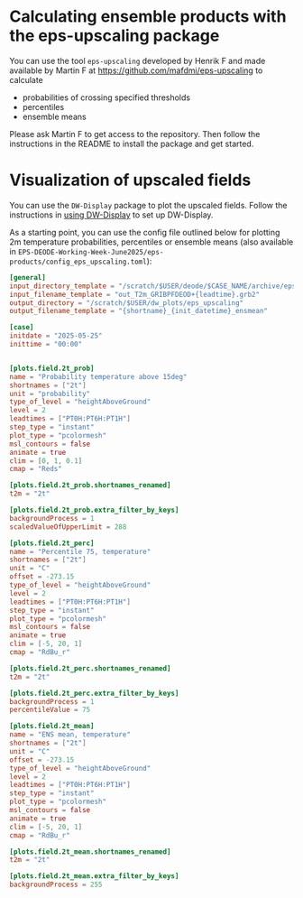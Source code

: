 # Calculating ensemble products with the eps-upscaling package

You can use the tool `eps-upscaling` developed by Henrik F and made available by Martin F at https://github.com/mafdmi/eps-upscaling to calculate
- probabilities of crossing specified thresholds
- percentiles
- ensemble means

Please ask Martin F to get access to the repository. Then follow the instructions in the README to install the package and get started.

# Visualization of upscaled fields

You can use the `DW-Display` package to plot the upscaled fields. Follow the instructions in [using DW-Display](visualization/using_dw_display.md) to set up DW-Display.

As a starting point, you can use the config file outlined below for plotting 2m temperature probabilities, percentiles or ensemble means (also available in `EPS-DEODE-Working-Week-June2025/eps-products/config_eps_upscaling.toml`):

```toml
[general]
input_directory_template = "/scratch/$USER/deode/$CASE_NAME/archive/epsupscale/perc"
input_filename_template = "out_T2m_GRIBPFDEOD+{leadtime}.grb2"
output_directory = "/scratch/$USER/dw_plots/eps_upscaling"
output_filename_template = "{shortname}_{init_datetime}_ensmean"

[case]
initdate = "2025-05-25"
inittime = "00:00"


[plots.field.2t_prob]
name = "Probability temperature above 15deg"
shortnames = ["2t"]
unit = "probability"
type_of_level = "heightAboveGround"
level = 2
leadtimes = ["PT0H:PT6H:PT1H"]
step_type = "instant"
plot_type = "pcolormesh"
msl_contours = false
animate = true
clim = [0, 1, 0.1]
cmap = "Reds"

[plots.field.2t_prob.shortnames_renamed]
t2m = "2t"

[plots.field.2t_prob.extra_filter_by_keys]
backgroundProcess = 1
scaledValueOfUpperLimit = 288

[plots.field.2t_perc]
name = "Percentile 75, temperature"
shortnames = ["2t"]
unit = "C"
offset = -273.15
type_of_level = "heightAboveGround"
level = 2
leadtimes = ["PT0H:PT6H:PT1H"]
step_type = "instant"
plot_type = "pcolormesh"
msl_contours = false
animate = true
clim = [-5, 20, 1]
cmap = "RdBu_r"

[plots.field.2t_perc.shortnames_renamed]
t2m = "2t"

[plots.field.2t_perc.extra_filter_by_keys]
backgroundProcess = 1
percentileValue = 75

[plots.field.2t_mean]
name = "ENS mean, temperature"
shortnames = ["2t"]
unit = "C"
offset = -273.15
type_of_level = "heightAboveGround"
level = 2
leadtimes = ["PT0H:PT6H:PT1H"]
step_type = "instant"
plot_type = "pcolormesh"
msl_contours = false
animate = true
clim = [-5, 20, 1]
cmap = "RdBu_r"

[plots.field.2t_mean.shortnames_renamed]
t2m = "2t"

[plots.field.2t_mean.extra_filter_by_keys]
backgroundProcess = 255
```